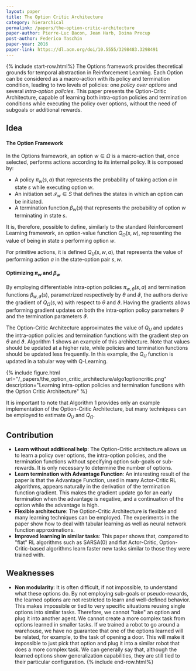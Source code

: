 ```yaml
---
layout: paper
title: The Option Critic Architecture
category: hierarchical
permalink: /papers/the-option-critic-architecture
paper-author: Pierre-Luc Bacon, Jean Harb, Doina Precup
post-author: Federico Taschin
paper-year: 2016
paper-link: https://dl.acm.org/doi/10.5555/3298483.3298491
---
```

<!--
Disclaimer and authorship:
This article is provided for free only for your personal informational and entertainment purposes. No commercial use of it is allowed.

Please note there might be mistakes. We would be grateful to receive (constructive) criticism if you spot any. You can reach us at: ai.campus.ai@gmail.com or directly open an issue on our github repo: https://github.com/CampusAI/CampusAI.github.io

If considering to use the text please cite the original author/s of the lecture/paper.
Furthermore, please acknowledge our work by adding a link to our website: https://campusai.github.io/ and citing our names: Oleguer Canal and Federico Taschin.
-->

{% include start-row.html%}
The Options framework provides theoretical grounds for temporal abstraction in Reinforcement Learning.
Each Option can be considered as a macro-action with its policy and termination condition, leading
to two levels of policies: one *policy over options* and several *intra-option policies*. This paper
presents the Option-Critic Architecture, capable of learning both intra-option policies and termination
conditions while executing the policy over options, without the need of subgoals or additional rewards.

## Idea

#### The Option Framework
In the Options framework, an option $w \in \Omega$ is a macro-action that, once selected, performs actions
according to its internal policy. It is composed by:
- A policy $\pi_w(s, a)$ that represents the probability of taking action $a$ in state $s$ while
  executing option $w$.
- An initiation set $\mathcal{I}_w \in S$ that defines the states in which an option can be initiated.
- A termination function $\beta_w(s)$ that represents the probability of option $w$ terminating in
  state $s$.

It is, therefore, possible to define, similarly to the standard Reinforcement Learning framework, an
option-value function $Q_{\Omega}(s, w)$, representing the value of being in state $s$ performing
option $w$.

For primitive actions, it is defined $Q_U(s, w, a)$, that represents the value of performing action $a$
in the state-option pair $s, w$. 

#### Optimizing $\pi_w$ and $\beta_w$
By employing differentiable intra-option policies $\pi_{w, \theta}(s, a)$ and termination functions
$\beta_{w, \vartheta}(s)$, parametrized respectively by $\theta$ and $\vartheta$, the authors derive the
gradient of $Q_{\Omega}(s, w)$ with respect to $\theta$ and $\vartheta$. Having the gradients allows performing
gradient updates on both the intra-option policy parameters $\theta$ and the termination parameters $\vartheta$.

The Option-Critic Architecture approximates the value of $Q_U$ and updates the intra-option policies and
termination functions with the gradient step on $\theta$ and $\vartheta$. Algorithm 1 shows an example of
this architecture. Note that values should be updated at a higher rate, while policies and termination
functions should be updated less frequently. In this example, the $Q_U$ function is updated in a tabular
way with Q-Learning.

{% include figure.html url="/_papers/the_option_critic_architecture/algo1optioncritic.png"
description="Learning intra-option policies and termination functions with the Option Critic Architecture" %}

It is important to note that Algorithm 1 provides only an example implementation of the Option-Critic
Architecture, but many techniques can be employed to estimate $Q_U$ and $Q_{\Omega}$.

## Contribution
 - **Learn without additional help**: The Option-Critic architecture allows us to learn a policy over options,
   the intra-option policies, and the termination functions without specifying option sub-goals or
   sub-rewards. It is only necessary to determine the number of options.
 - **Learn termination with Advantage Function**: An interesting result of the paper is that the Advantage
   Function, used in many Actor-Critic RL algorithms, appears naturally in the derivation of the termination
   function gradient. This makes the gradient update go for an early termination when the advantage is negative,
   and a continuation of the option while the advantage is high.
 - **Flexible architecture**: The Option-Critic Architecture is flexible and many learning techniques can be
   employed. The experiments in the paper show how to deal with tabular learning as well as neural network
   function approximations.
 - **Improved learning in similar tasks**: This paper shows that, compared to "flat" RL algorithms such as SARSA(0)
   and flat Actor-Critic, Option-Critic-based algorithms learn faster new tasks similar to those they were trained
   with.

## Weaknesses
 - **Non modularity**: It is often difficult, if not impossible, to understand what these options do. By not
   employing sub-goals or pseudo-rewards, the learned options are not restricted to learn and well-defined behavior.
   This makes impossible or tied to very specific situations reusing single options into similar tasks. Therefore,
   we cannot "take" an option and plug it into another agent. We cannot create a more complex task from options
   learned in smaller tasks. If we trained a robot to go around a warehouse, we have no guarantee that
   one of the options learned will be related, for example, to the task of opening a door. This will make it impossible
   to just pick that option and plug it into a similar robot that does a more complex task. We can generally say that,
   although the learned options show generalization capabilities, they are still tied to their particular configuration.
{% include end-row.html%}
